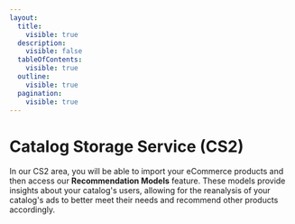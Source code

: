 ```yaml
---
layout:
  title:
    visible: true
  description:
    visible: false
  tableOfContents:
    visible: true
  outline:
    visible: true
  pagination:
    visible: true
---
```


# Catalog Storage Service (CS2)

In our CS2 area, you will be able to import your eCommerce products and then access our **Recommendation Models** feature. These models provide insights about your catalog's users, allowing for the reanalysis of your catalog's ads to better meet their needs and recommend other products accordingly.
